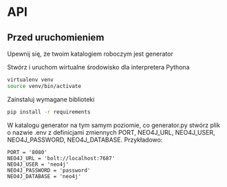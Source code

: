 # API

## Przed uruchomieniem

Upewnij się, że twoim katalogiem roboczym jest generator

Stwórz i uruchom wirtualne środowisko dla interpretera Pythona

```bash
virtualenv venv
source venv/bin/activate
```

Zainstaluj wymagane biblioteki

```bash
pip install -r requirements
```

W katalogu generator na tym samym poziomie, co generator.py stwórz plik o nazwie .env z definicjami zmiennych PORT, NEO4J_URL, NEO4J_USER, NEO4J_PASSWORD, NEO4J_DATABASE. Przykładowo:

```dotenv
PORT = '8080'
NEO4J_URL = 'bolt://localhost:7687'
NEO4J_USER = 'neo4j'
NEO4J_PASSWORD = 'password'
NEO4J_DATABASE = 'neo4j'
```
